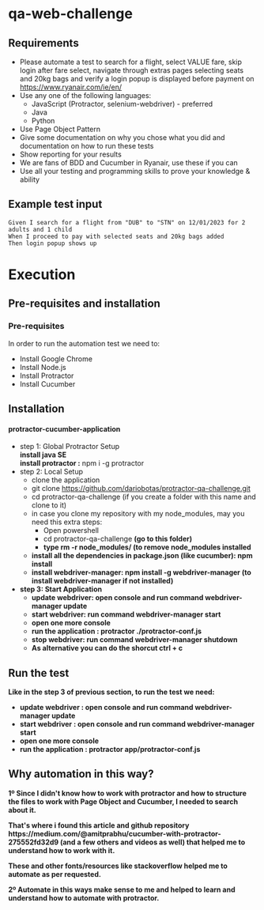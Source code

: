 # qa-web-challenge
## Requirements
- Please automate a test to search for a flight, select VALUE fare, skip login after fare select, navigate through extras pages selecting seats and 20kg bags and verify a login popup is displayed before payment on https://www.ryanair.com/ie/en/
- Use any one of the following languages:
  - JavaScript (Protractor, selenium-webdriver) - preferred
  - Java
  - Python
- Use Page Object Pattern
- Give some documentation on why you chose what you did and documentation on how to run these tests
- Show reporting for your results
- We are fans of BDD and Cucumber in Ryanair, use these if you can
- Use all your testing and programming skills to prove your knowledge & ability

## Example test input
```
Given I search for a flight from "DUB" to "STN" on 12/01/2023 for 2 adults and 1 child
When I proceed to pay with selected seats and 20kg bags added
Then login popup shows up
```

# Execution
## Pre-requisites and installation
### Pre-requisites
In order to run the automation test we need to:
- Install Google Chrome
- Install Node.js
- Install Protractor
- Install Cucumber

## Installation
#### protractor-cucumber-application
- step 1: Global Protractor Setup <br />
<b>install java SE</b><br />
<b>install protractor :</b> npm i -g protractor<br />
- step 2: Local Setup <br />
  - clone the application <br />
  - git clone https://github.com/dariobotas/protractor-qa-challenge.git <br />
  - cd protractor-qa-challenge (if you create a folder with this name and clone to it)<br />
  - in case you clone my repository with my node_modules, may you need this extra steps:
    - Open powershell
    - cd protractor-qa-challenge <b>(go to this folder)<b>
    - <b>type</b> rm -r node_modules/ <b>(to remove node_modules installed</b>
  - <b>install all the dependencies in package.json (like cucumber):</b> npm install <br />
  - <b>install webdriver-manager:</b> npm install -g webdriver-manager (to install webdriver-manager if not installed)<br />
- step 3: Start Application <br />
  - <b>update webdriver:</b> open console and run command webdriver-manager update<br />
  - <b>start webdriver:</b> run command webdriver-manager start<br />
  - open one more console <br />
  - <b>run the application :</b> protractor ./protractor-conf.js<br />
  - <b>stop webdriver:</b> run command webdriver-manager shutdown<br />
  - As alternative you can do the shorcut ctrl + c
## Run the test
Like in the step 3 of previous section, to run the test we need:
- <b>update webdriver :</b> open console and run command webdriver-manager update<br />
- <b>start webdriver :</b> open console and run command webdriver-manager start<br />
- open one more console <br />
- <b>run the application :</b> protractor app/protractor-conf.js<br />

## Why automation in this way?
<p>1º Since I didn't know how to work with protractor and how to structure 
the files to work with Page Object and Cucumber, I needed to search about it. </p>
<p>That's where i found this article and github repository https://medium.com/@amitprabhu/cucumber-with-protractor-275552fd32d9 (and a few others and videos as well) that helped me to understand how to work with it.</p>
<p>These and other fonts/resources like stackoverflow helped me to automate as per requested.</p>
<p>2º Automate in this ways make sense to me and helped to learn and understand how to automate with protractor.</p>

